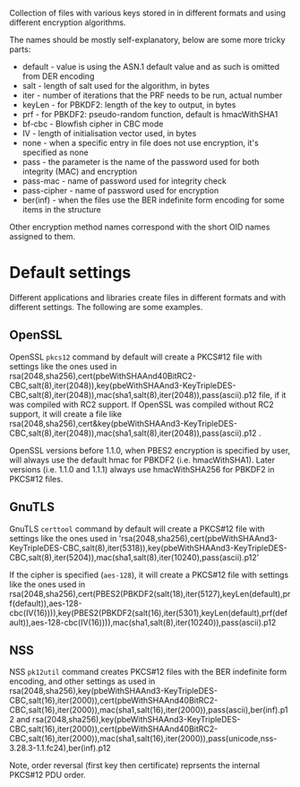 Collection of files with various keys stored in in different formats and using
different encryption algorithms.

The names should be mostly self-explanatory, below are some more tricky parts:

 - default - value is using the ASN.1 default value and as such is omitted
   from DER encoding
 - salt - length of salt used for the algorithm, in bytes
 - iter - number of iterations that the PRF needs to be run, actual number
 - keyLen - for PBKDF2: length of the key to output, in bytes
 - prf - for PBKDF2: pseudo-random function, default is hmacWithSHA1
 - bf-cbc - Blowfish cipher in CBC mode
 - IV - length of initialisation vector used, in bytes
 - none - when a specific entry in file does not use encryption, it's specified
   as none
 - pass - the parameter is the name of the password used for both integrity
   (MAC) and encryption
 - pass-mac - name of password used for integrity check
 - pass-cipher - name of password used for encryption
 - ber(inf) - when the files use the BER indefinite form encoding for some
   items in the structure

Other encryption method names correspond with the short OID names assigned to
them.

Default settings
================
Different applications and libraries create files in different formats and
with different settings. The following are some examples.

OpenSSL
-------

OpenSSL `pkcs12` command by default will create a PKCS#12 file with settings
like the ones used in
rsa(2048,sha256),cert(pbeWithSHAAnd40BitRC2-CBC,salt(8),iter(2048)),key(pbeWithSHAAnd3-KeyTripleDES-CBC,salt(8),iter(2048)),mac(sha1,salt(8),iter(2048)),pass(ascii).p12
file, if it was compiled with RC2 support. If OpenSSL was compiled without
RC2 support, it will create a file like
rsa(2048,sha256),cert&key(pbeWithSHAAnd3-KeyTripleDES-CBC,salt(8),iter(2048)),mac(sha1,salt(8),iter(2048)),pass(ascii).p12
.

OpenSSL versions before 1.1.0, when PBES2 encryption is specified by user, will
always use the default hmac for PBKDF2 (i.e. hmacWithSHA1). Later versions
(i.e. 1.1.0 and 1.1.1) always use hmacWithSHA256 for PBKDF2 in PKCS#12 files.

GnuTLS
------

GnuTLS `certtool` command by default will create a PKCS#12 file with settings
like the ones used in
'rsa(2048,sha256),cert(pbeWithSHAAnd3-KeyTripleDES-CBC,salt(8),iter(5318)),key(pbeWithSHAAnd3-KeyTripleDES-CBC,salt(8),iter(5204)),mac(sha1,salt(8),iter(10240),pass(ascii).p12'

If the cipher is specified (`aes-128`), it will create a PKCS#12 file with
settings like the ones used in
rsa(2048,sha256),cert(PBES2(PBKDF2(salt(18),iter(5127),keyLen(default),prf(default)),aes-128-cbc(IV(16)))),key(PBES2(PBKDF2(salt(16),iter(5301),keyLen(default),prf(default)),aes-128-cbc(IV(16)))),mac(sha1,salt(8),iter(10240)),pass(ascii).p12

NSS
---

NSS `pk12util` command creates PKCS#12 files with the BER indefinite form
encoding, and other settings as used in
rsa(2048,sha256),key(pbeWithSHAAnd3-KeyTripleDES-CBC,salt(16),iter(2000)),cert(pbeWithSHAAnd40BitRC2-CBC,salt(16),iter(2000)),mac(sha1,salt(16),iter(2000)),pass(ascii),ber(inf).p12
and
rsa(2048,sha256),key(pbeWithSHAAnd3-KeyTripleDES-CBC,salt(16),iter(2000)),cert(pbeWithSHAAnd40BitRC2-CBC,salt(16),iter(2000)),mac(sha1,salt(16),iter(2000)),pass(unicode,nss-3.28.3-1.1.fc24),ber(inf).p12

Note, order reversal (first key then certificate) reprsents the internal
PKCS#12 PDU order.
